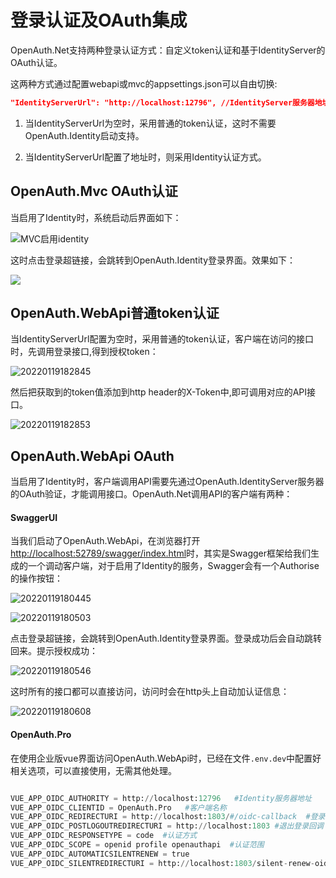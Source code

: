 
# 登录认证及OAuth集成

OpenAuth.Net支持两种登录认证方式：自定义token认证和基于IdentityServer的OAuth认证。

这两种方式通过配置webapi或mvc的appsettings.json可以自由切换:

```json
"IdentityServerUrl": "http://localhost:12796", //IdentityServer服务器地址。如果为空，则不启用OAuth认证
```

1. 当IdentityServerUrl为空时，采用普通的token认证，这时不需要OpenAuth.Identity启动支持。

2. 当IdentityServerUrl配置了地址时，则采用Identity认证方式。


## OpenAuth.Mvc OAuth认证

当启用了Identity时，系统启动后界面如下：

![MVC启用identity](/mvcidentity.png "mvcidentity")

这时点击登录超链接，会跳转到OpenAuth.Identity登录界面。效果如下：

![](/identity.png)

## OpenAuth.WebApi普通token认证

当IdentityServerUrl配置为空时，采用普通的token认证，客户端在访问的接口时，先调用登录接口,得到授权token：

![20220119182845](http://img.openauth.net.cn/20220119182845.png)

然后把获取到的token值添加到http header的X-Token中,即可调用对应的API接口。

![20220119182853](http://img.openauth.net.cn/20220119182853.png)

## OpenAuth.WebApi OAuth

当启用了Identity时，客户端调用API需要先通过OpenAuth.IdentityServer服务器的OAuth验证，才能调用接口。OpenAuth.Net调用API的客户端有两种：

#### SwaggerUI

当我们启动了OpenAuth.WebApi，在浏览器打开[http://localhost:52789/swagger/index.html](http://localhost:52789/swagger/index.html)时，其实是Swagger框架给我们生成的一个调动客户端，对于启用了Identity的服务，Swagger会有一个Authorise的操作按钮：

![20220119180445](http://img.openauth.net.cn/20220119180445.png)

![20220119180503](http://img.openauth.net.cn/20220119180503.png)

点击登录超链接，会跳转到OpenAuth.Identity登录界面。登录成功后会自动跳转回来。提示授权成功：

![20220119180546](http://img.openauth.net.cn/20220119180546.png)

这时所有的接口都可以直接访问，访问时会在http头上自动加认证信息：

![20220119180608](http://img.openauth.net.cn/20220119180608.png)

#### OpenAuth.Pro

在使用企业版vue界面访问OpenAuth.WebApi时，已经在文件`.env.dev`中配置好相关选项，可以直接使用，无需其他处理。

```python

VUE_APP_OIDC_AUTHORITY = http://localhost:12796   #Identity服务器地址
VUE_APP_OIDC_CLIENTID = OpenAuth.Pro   #客户端名称
VUE_APP_OIDC_REDIRECTURI = http://localhost:1803/#/oidc-callback  #登录回调
VUE_APP_OIDC_POSTLOGOUTREDIRECTURI = http://localhost:1803 #退出登录回调
VUE_APP_OIDC_RESPONSETYPE = code  #认证方式
VUE_APP_OIDC_SCOPE = openid profile openauthapi  #认证范围
VUE_APP_OIDC_AUTOMATICSILENTRENEW = true
VUE_APP_OIDC_SILENTREDIRECTURI = http://localhost:1803/silent-renew-oidc.html

```


